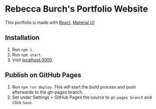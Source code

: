 

# Rebecca Burch's Portfolio Website



This portfolio is made with [React](https://github.com/facebook/react), [Material UI](https://github.com/callemall/material-ui)
## Installation

1. Run `npm i`.
2. Run `npm start`.
3. Visit [localhost:3000](http://localhost:3000).


## Publish on GitHub Pages

1. Run `npm run deploy`. This will start the build process and push afterwards to the gh-pages branch.
2. Set under Settings > GitHub Pages the source to `gh-pages branch` and click `Save`.
